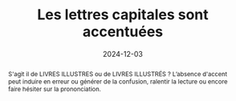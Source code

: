 ---
title: "Les lettres capitales sont accentuées" 
abstract: "S'agit il de LIVRES ILLUSTRES ou de LIVRES ILLUSTRÉS&nbsp;? L’absence d'accent peut induire en erreur ou générer de la confusion,  ralentir la lecture ou encore faire hésiter sur la prononciation." 
categories: 
    - "presentation"
agrege: O0000-E080
opquast: 'N/A'
indiceebook: '080'
description: "Règle n°80"
before: "079"
weight: "80"
after: "081"
actif: '1'
layout: rules
date: 2024-12-03
tags: 
    - "Accessibilité"
    - "Lisibilité"
objectif: 
    - "Ne pas ralentir ou encombrer la lecture"
    - "Assurer la bonne prononciation par la voix de synthèse"
Meo: 
    - "La relecture par une personne formée à la correction de texte garantira un haut niveau de qualité de votre texte. À défaut, Les logiciels de traitement de texte et d'édition modernes disposent tous d'une fonction de correction orthographique."
Controle: 
    - "À chaque étape du processus éditorial, s'assurer de l'intégrité du text. Il est possible d'effectuer des contrôles semi automatisés grâce à différentes solutions basées sur l'étude du language."
epubcheck: false
ace: false
humancheck: true
ReadiumGoToolkit: 
Source: 
    - "SNE"
Referentiel: 
    - "[Web Content Accessibility Guidelines (WCAG)](https://www.w3.org/WAI/standards-guidelines/wcag/)"
steps: 
    - "Projet éditorial"
---